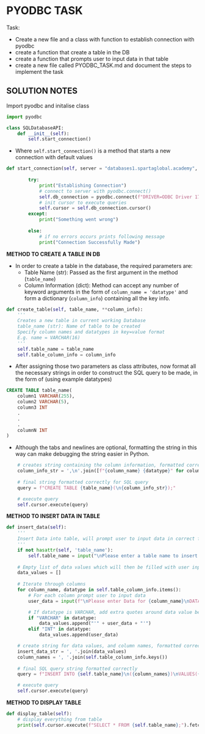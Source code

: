 # PYODBC TASK

Task:
- Create a new file and a class with function to establish connection with pyodbc
- create a function that create a table in the DB
- create a function that prompts user to input data in that table
- create a new file called PYODBC_TASK.md and document the steps to implement the task
 

## SOLUTION NOTES

Import pyodbc and initalise class

```python
import pyodbc

class SQLDatabaseAPI:
    def __init__(self):
        self.start_connection()
```

- Where ``self.start_connection()`` is a method that starts a new connection with default values
```python
def start_connection(self, server = "databases1.spartaglobal.academy", database = "Northwind", username = "**", password = "**"):
        
        try:
            print("Establishing Connection")
            # connect to server with pyodbc.connect()
            self.db_connection = pyodbc.connect(f"DRIVER=ODBC Driver 17 for SQL Server;SERVER={server};DATABASE={database};UID={username};PWD={password}")
            # init cursor to execute queries
            self.cursor = self.db_connection.cursor()
        except:
            print("Something went wrong")
        
        else:
            # if no errors occurs prints following message
            print("Connection Successfully Made")
```

**METHOD TO CREATE A TABLE IN DB**
- In order to create a table in the database, the required parameters are:
    - Table Name (str): Passed as the first argument in the method (``table_name``) 
    - Column Information (dict): Method can accept any number of keyword arguments in the form of ``column_name = 'datatype'`` and form a dictionary (``column_info``) containing all the key info. 
```python
def create_table(self, table_name, **column_info):
    '''
    Creates a new table in current working Database
    table_name (str): Name of table to be created
    Specify column names and datatypes in key=value format
    E.g. name = VARCHAR(16)
    '''
    self.table_name = table_name
    self.table_column_info = column_info
```
- After assigning those two parameters as class attributes, now format all the necessary strings in order to construct the SQL query to be made, in the form of (using example datatypes)
```SQL
CREATE TABLE table_name(
    column1 VARCHAR(255),
    column2 VARCHAR(5),
    column3 INT
    .
    .
    .
    columnN INT
)
```
- Although the tabs and newlines are optional, formatting the string in this way can make debugging the string easier in Python.
```python
    # creates string containing the column information, formatted correctly to be added to the query
    column_info_str = ',\n'.join([f"{column_name} {datatype}" for column_name, datatype in self.table_column_info.items()])
    
    # final string formatted correctly for SQL query
    query = f"CREATE TABLE {table_name}(\n{column_info_str});"

    # execute query
    self.cursor.execute(query)        
```

**METHOD TO INSERT DATA IN TABLE**

```python
def insert_data(self):
    '''
    Insert Data into table, will prompt user to input data in correct format
    '''
    if not hasattr(self, 'table_name'):
        self.table_name = input("\nPlease enter a table name to insert data into.\n=> ")
    
    # Empty list of data values which will then be filled with user input
    data_values = []
    
    # Iterate through columns
    for column_name, datatype in self.table_column_info.items():
        # For each column prompt user to input data
        user_data = input(f"\nPlease enter Data for {column_name}\nDATATYPE: {datatype}\n=> ")

        # If datatype is VARCHAR, add extra quotes around data value before appending
        if "VARCHAR" in datatype:
            data_values.append("'" + user_data + "'")
        elif "INT" in datatype:
            data_values.append(user_data)

    # create string for data values, and column names, formatted correctly
    insert_data_str = ', '.join(data_values)
    column_names = ', '.join(self.table_column_info.keys())
    
    # final SQL query string formatted correctly
    query = f"INSERT INTO {self.table_name}\n({column_names})\nVALUES({insert_data_str});"

    # execute query
    self.cursor.execute(query)
```

**METHOD TO DISPLAY TABLE**
```python
def display_table(self):
    # display everything from table
    print(self.cursor.execute(f"SELECT * FROM {self.table_name};").fetchall())
```